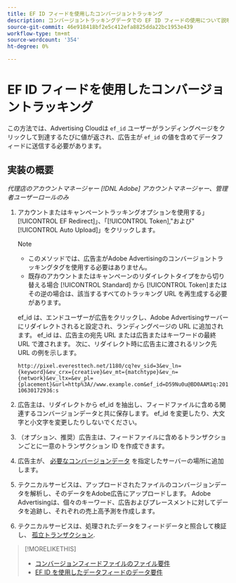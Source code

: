```yaml
---
title: EF ID フィードを使用したコンバージョントラッキング
description: コンバージョントラッキングデータでの EF ID フィードの使用について説明します。
source-git-commit: 46e918418bf2e5c412efa8825dda22bc1953e439
workflow-type: tm+mt
source-wordcount: '354'
ht-degree: 0%

---
```


# EF ID フィードを使用したコンバージョントラッキング

この方法では、Advertising Cloudは `ef_id` ユーザーがランディングページをクリックして到達するたびに値が返され、広告主が `ef_id` の値を含めてデータフィードに送信する必要があります。

## 実装の概要

*代理店のアカウントマネージャー [!DNL Adobe] アカウントマネージャー、管理者ユーザーロールのみ*

1. アカウントまたはキャンペーントラッキングオプションを使用する」[!UICONTROL EF Redirect]」、「[!UICONTROL Token],&quot;および&quot;[!UICONTROL Auto Upload]」をクリックします。

   >[!NOTE]
   >* このメソッドでは、広告主がAdobe Advertisingのコンバージョントラッキングタグを使用する必要はありません。
   >* 既存のアカウントまたはキャンペーンのリダイレクトタイプをから切り替える場合 [!UICONTROL Standard] から [!UICONTROL Token]またはその逆の場合は、該当するすべてのトラッキング URL を再生成する必要があります。

   ef_id は、エンドユーザーが広告をクリックし、Adobe Advertisingサーバーにリダイレクトされると設定され、ランディングページの URL に追加されます。 ef_id は、広告主の宛先 URL または広告またはキーワードの最終 URL で渡されます。 次に、リダイレクト時に広告主に渡されるリンク先 URL の例を示します。

   `http://pixel.everesttech.net/1180/cq?ev_sid=3&ev_ln={keyword}&ev_crx={creative}&ev_mt={matchtype}&ev_n={network}&ev_ltx=&ev_pl={placement}&url=http%3A//www.example.com&ef_id=D59Nu0u@BD0AAM1q:20110630172936:s`

1. 広告主は、リダイレクトから ef_id を抽出し、フィードファイルに含める関連するコンバージョンデータと共に保存します。 ef_id を変更したり、大文字と小文字を変更したりしないでください。

1. （オプション、推奨）広告主は、フィードファイルに含めるトランザクションごとに一意のトランザクション ID を作成できます。

1. 広告主が、 [必要なコンバージョンデータ](/help/search-social-commerce/tracking/feed-ef-id-data-requirements.md) を指定したサーバーの場所に追加します。

1. テクニカルサービスは、アップロードされたファイルのコンバージョンデータを解析し、そのデータをAdobe広告にアップロードします。 Adobe Advertisingは、個々のキーワード、広告およびプレースメントに対してデータを追跡し、それぞれの売上高予測を作成します。

1. テクニカルサービスは、処理されたデータをフィードデータと照合して検証し、 [孤立トランザクション](/help/search-social-commerce/glossary.md#o-p).

>[!MORELIKETHIS]
>
>* [コンバージョンフィードファイルのファイル要件](feed-file-requirements.md)
>* [EF ID を使用したデータフィードのデータ要件](/help/search-social-commerce/tracking/feed-ef-id-data-requirements.md)



